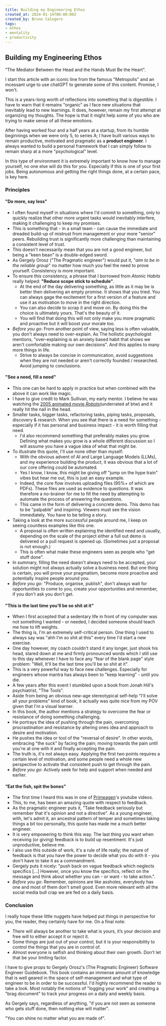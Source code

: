 ```yaml
---
title: Building my Engineering Ethos
created_at: 2024-01-14T00:00:00Z
created_by: Bruno Calogero
tags:
- ethos
- mentality
- productivity
---
```


## Building my Engineering Ethos

"The Mediator Between the Head and the Hands Must Be the Heart".

I start this article with an iconic line from the famous "Metropolis" and an incessant urge to use chatGPT to generate some of this content. Promise, I won't.

This is a years-long worth of reflections into something that is digestible.
I have to warn that it remains "organic" as I face new situations that inevitably lead to new learnings. It does, however, remain my first attempt at organizing my thoughts.
The hope is that it might help some of you who are trying to make sense of all these emotions.

After having worked four and a half years at a startup, from its humble beginnings when we were only 5, to series A; I have built various ways to remain productive, motivated and pragmatic as a **product engineer**.
I always wanted to build a personal framework that I can simply follow to remain sharp at a more "psychological" level.

In this type of environment it is extremely important to know how to manage yourself, no one else will do this for you. Especially if this is one of your first jobs. Being autonomous and getting the right things done, at a certain pace, is key here.

### Principles

#### **"Do more, say less"**

- I often found myself in situations where I'd commit to something, only to quickly realize that other more urgent tasks would inevitably interfere, making it challenging to keep my promises.
- This is something that - in a small team - can cause the immediate and dreaded build-up of mistrust from management or your more "senior" peers. Rebuilding trust is significantly more challenging than maintaining a consistent level of trust.
- This doesn't necessarily mean that you are not a good engineer, but being a "keen bean" is a double-edged sword.
- As Gergely Orosz ("The Pragmatic engineer") would put it, "*aim to be in the reliable group*" no matter how much you feel the need to prove yourself. Consistency is more important.
- To ensure this consistency, a phrase that I borrowed from *Atomic Habits* really helped: **"Reduce scope stick to schedule"**.
  - At the end of the day delivering something, as little as it may be is better then delivering an empty promise. It shows that you tried. You can always gage the excitement for a first version of a feature and use it as motivation to move in the right direction.
  - You can also decide to scrap it and move on. By doing this the choice is ultimately yours. That's the beauty of it.
  - You will find that doing this will not only make you more pragmatic and proactive but it will boost your morale too.
- *Before you go*: From another point of view, saying less is often valuable, you don't always need to over-explain. As The hollistic psychologist mentions, "over-explaining is an anxiety based habit that shows we aren't comfortable making our own decisions". And this applies to many more things in life.
  - Strive to always be concise in communication, avoid suggestions when they are not needed or aren't correctly founded / researched. Avoid jumping to conclusions.

#### **"See a need, fill a need"**

- This one can be hard to apply in practice but when combined with the above it can work like magic.
- I have to give credit to Mark Sullivan, my early mentor. I believe he was watching the [2005 animated movie *Robots*](https://www.youtube.com/watch?v=nFVlyKRVgwg)(underrated af btw) and it really hit the nail in the head.
- Smaller tasks, bigger tasks, refactoring tasks, piping tasks, proposals, discovery & research. When you see that there is a need for something - especially if it has personal and business impact - it is worth filling that need.
  - I'd also recommend something that preferably makes you grow. Defining what makes you grow is a whole different discussion so I will assume you have a vague idea of what that might be.
- To illustrate this quote, I'll use none other than myself:
  - With the obvious advent of AI and Large Language Models (LLMs), and my experience building the product, it was obvious that a lot of our core offering could be automated.
  - Yes I know, I know, this might be giving off "jump on the hype train" vibes but hear me out, this is just an easy example.
  - Indeed, the core flow involves uploading files (95%+ of which are PDFs). These files are used as evidence to questions. It was therefore a no-brainer for me to fill the need by attempting to automate the process of answering the questions.
  - This came in the form of delivering a concrete demo. This demo has to be "palpable" and inspiring. Viewers must see the vision immediately. You have to be telling a story.
- Taking a look at the more successful people around me, I keep on seeing countless examples like this one.
  - A proposal is often written explaining the identified need and usually, depending on the scale of the project either a full out demo is delivered or a pull request is opened up. (Sometimes just a proposal is not enough.)
  - This is often what make these engineers seen as people who "get stuff done".
- In summary, filling the need doesn't always need to be accepted, your solution might not always actually solve a business need. But one thing is certain, you will prove your pragmatism, become more proactive and potentially inspire people around you.
- *Before you go*: "Produce, organise, publish", don't always wait for opportunities to come to you, create your opportunities and remember, if you don't ask you don't get.

#### **"This is the last time you’ll be so shit at it"**

- When I first accepted that a sedentary life in front of my computer was not something I wanted - or needed, I decided someone should teach me how to lift weights.
- The thing is, I'm an extremely self-critical person. One thing I used to always say was "ahh I'm so shit at this" every time I'd start a new exercise.
- One day however, my coach couldn't stand it any longer, just shook his head, stared down at me and firmly pronounced words which I still use to this day whenever I have to face any "fear of the blank page" style problem: "Well, It'll be the last time you'll be so shit at it".
- This is a very powerful way to face new challenges. Especially for engineers whose mantra has always been to "keep learning" - until you die.
- A few years after this event I stumbled upon a book from Jonah Hill's psychiatrist, "The Tools".
- Aside from being an obvious new-age stereotypical self-help "I'll solve all your problems" kind of book, it actually was quite nice from my POV given that I'm a visual learner.
- In this book, the author mentions a strategy to overcome the fear or resistance of doing something challenging.
- He portrays the idea of pushing through the pain, overcoming procrastination and resistance by altering ones idea and approach to desire and motivation.
- He pushes the idea or tool of the "reversal of desire". In other words, embracing "the suck" by facing the pain; moving towards the pain until you're at one with it and finally accepting the pain.
- The truth is, it's not always easy. Applying the first two points requires a certain level of motivation, and some people need a whole new perspective to activate that consistent push to get through the pain.
- *Before you go*: Actively seek for help and support when needed and earlier.

#### **“Eat the fish, spit the bones”**

- The first time I heard this was in one of [Primeagen](https://www.youtube.com/c/theprimeagen)'s youtube videos.
- This, to me, has been an amazing quote with respect to feedback.
- As the pragmatic engineer puts it, "Take feedback seriously but remember that it's opinion and not a directive". As a young engineer, with, let's admit it, an ancestral pattern of temper and sometimes taking things a bit too personally, this quote has made me a much better engineer.
- It is very empowering to think this way. The last thing you want when receiving (or giving) feedback is to build up resentment. It's just unproductive, believe me.
- I also use this outside of work, it's a rule of life really; the nature of feedback is that you have the power to decide what you do with it - you don't have to take it as a commandment.
- Gergely puts it nicely: "push back on vague feedback which neglects specifics [...] However, once you know the specifics, reflect on the message and think about whether you can - or want - to take action.".
- *Before you go*: Remember, opinions are like assholes, everybody has one and most of them don't smell good. Even more relevant with all the social media bull crap we are fed on a daily basis.

### Conclusion

I really hope these little nuggets have helped put things in perspective for you, the reader, they certainly have for me. On a final note:

- There will always be another to take what is yours, it’s your decision and free will to either accept it or reject it.
- Some things are just out of your control, but it is your responsibility to control the things that you are in control of.
- Almost everyone is selfish and thinking about their own growth. Don't let that be your limiting factor.

I have to give props to Gergely Orosz's (The Pragmatic Engineer) Software Engineer Guidebook. This book contains an immense amount of knowledge that is well geared in the space of self-management and what type of engineer to be in order to be successful. I'd highly recommend the reader to take a look. Most notably the notions of "logging your work" and creating a "brag document" to track your progress on a daily and weekly basis.

As Gergely says, regardless of anything, "if you are not seen as someone who gets stuff done, then nothing else will matter".

"You can shine no matter what you are made of".
